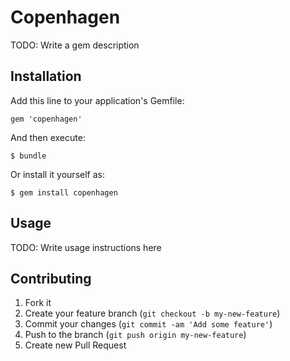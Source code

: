 # Copenhagen

TODO: Write a gem description

## Installation

Add this line to your application's Gemfile:

    gem 'copenhagen'

And then execute:

    $ bundle

Or install it yourself as:

    $ gem install copenhagen

## Usage

TODO: Write usage instructions here

## Contributing

1. Fork it
2. Create your feature branch (`git checkout -b my-new-feature`)
3. Commit your changes (`git commit -am 'Add some feature'`)
4. Push to the branch (`git push origin my-new-feature`)
5. Create new Pull Request
